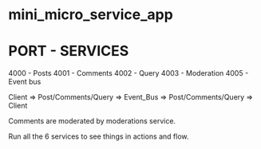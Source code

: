 # mini_micro_service_app

PORT - SERVICES
=================
4000 - Posts
4001 - Comments
4002 - Query
4003 - Moderation
4005 - Event bus


Client => Post/Comments/Query => Event_Bus => Post/Comments/Query => Client

Comments are moderated by moderations service.

Run all the 6 services to see things in actions and flow.